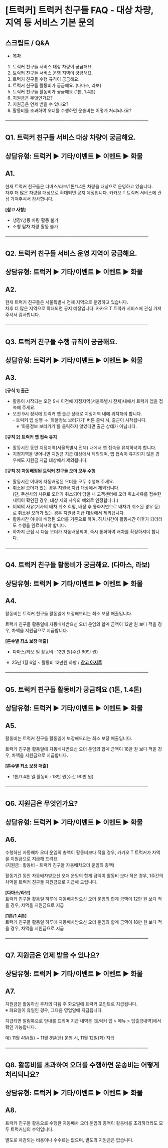 # [트럭커] 트럭커 친구들 FAQ - 대상 차량, 지역 등 서비스 기본 문의

**스크립트 / Q&A**
--------------

* **목차**

1. 트럭커 친구들 서비스 대상 차량이 궁금해요.
2. 트럭커 친구들 서비스 운영 지역이 궁금해요.
3. 트럭커 친구들 수행 규칙이 궁금해요.
4. 트럭커 친구들 활동비가 궁금해요. (다마스, 라보)
5. 트럭커 친구들 활동비가 궁금해요 (1톤, 1.4톤)
6. 지원금은 무엇인가요?
7. 지원금은 언제 받을 수 있나요?
8. 활동비를 초과하여 오더를 수행하면 운송비는 어떻게 처리되나요?

──────────────────────────────────────────────

**Q1. 트럭커 친구들 서비스 대상 차량이 궁금해요.**
--------------------------------

상담유형: 트럭커 ▶ 기타/이벤트 ▶ 이벤트 ▶ 화물
-----------------------------

**A1.**
-------

현재 트럭커 친구들은 다마스/라보/1톤/1.4톤 차량을 대상으로 운영하고 있습니다.  
차후 더 많은 차량을 대상으로 확대되면 공지 예정입니다. 카카오 T 트럭커 서비스에 관심 가져주셔서 감사합니다.

**[참고 사항]**

- 냉장/냉동 차량 활동 불가  
- 소형 탑차 차량 활동 불가

──────────────────────────────────────────────

**Q2. 트럭커 친구들 서비스 운영 지역이 궁금해요.**
--------------------------------

상담유형: 트럭커 ▶ 기타/이벤트 ▶ 이벤트 ▶ 화물
-----------------------------

**A2.**
-------

현재 트럭커 친구들은 서울특별시 전체 지역으로 운영하고 있습니다.  
차후 더 많은 지역으로 확대되면 공지 예정입니다. 카카오 T 트럭커 서비스에 관심 가져주셔서 감사합니다.

──────────────────────────────────────────────

**Q3. 트럭커 친구들 수행 규칙이 궁금해요.**
----------------------------

상담유형: 트럭커 ▶ 기타/이벤트 ▶ 이벤트 ▶ 화물
-----------------------------

**A3.**
-------

**[규칙 1] 출근**  
- 활동이 시작되는 오전 9시 이전에 지정지역(서울특별시 전체)내에서 트럭커 앱을 접속해 주세요.  
- 오전 9시 정각에 트럭커 앱 출근 상태로 지정지역 내에 위치해야 합니다.  
- 트럭커 앱 실행 → '화물정보 보러가기' 버튼 클릭 시, 출근이 시작됩니다.  
   ※ '화물정보 보러가기'를 클릭하지 않았다면 출근 상태가 아닙니다.  
  
**[규칙 2] 트럭커 앱 접속 유지**  
- 활동시간 동안 지정지역(서울특별시 전체) 내에서 앱 접속을 유지하셔야 합니다.  
- 지정지역을 벗어나면 지원금 지급 대상에서 제외되며, 앱 접속이 유지되지 않은 경우에도 지원금 지급 대상에서 제외됩니다.  
  
**[규칙 3] 자동배정된 트럭커 친구들 오더 모두 수행**  
- 활동시간 이내에 자동배정된 오더를 모두 수행해 주세요.  
- 취소된 오더가 있는 경우 지원금 지급 대상에서 제외됩니다.  
(단, 주선사의 사유로 오더가 취소되어 당일 내 고객센터에 오더 취소사유를 접수한 내역이 확인된 경우, 대상 제외 사유의 예외로 인정합니다.)  
- 이외의 사유(기사의 배차 취소 희망, 배정 후 통화지연으로 배차가 취소된 경우 등)로 취소된 오더가 있는 경우 지원금 지급 대상에서 제외됩니다.  
- 활동시간 이내에 배정된 오더를 기준으로 하여, 하차시간이 활동시간 이후가 되더라도 수행을 완료하셔야 합니다.  
- 하차지 근접 시 다음 오더가 자동배정되며, 즉시 통화하여 배차를 확정하셔야 합니다.

──────────────────────────────────────────────

**Q4. 트럭커 친구들 활동비가 궁금해요. (다마스, 라보)**
------------------------------------

상담유형: 트럭커 ▶ 기타/이벤트 ▶ 이벤트 ▶ 화물
-----------------------------

**A4.**
-------

활동비는 트럭커 친구들 활동일에 보장해드리는 최소 보장 매출입니다.   
  
트럭커 친구들 활동일에 자동배차받으신 오더 운임의 합계 금액이 12만 원 보다 적을 경우, 차액을 지원금으로 지급합니다.  
  
**[톤수별 최소 보장 매출]**   
- 다마스/라보 일 활동비 : 12만 원(주간 60만 원)

 ※  25년 1월 6일 ~ 활동비 12만원 하향 / **[참고 아지트](https://ext.agit.in/g/300083464/wall/417304360#comment_panel_417304596)**

──────────────────────────────────────────────

**Q5. 트럭커 친구들 활동비가 궁금해요 (1톤, 1.4톤)**
------------------------------------

상담유형: 트럭커 ▶ 기타/이벤트 ▶ 이벤트 ▶ 화물
-----------------------------

**A5.**
-------

활동비는 트럭커 친구들 활동일에 보장해드리는 최소 보장 매출입니다.   
  
트럭커 친구들 활동일에 자동배차받으신 오더 운임의 합계 금액이 18만 원 보다 적을 경우, 차액을 지원금으로 지급합니다.  
  
**[톤수별 최소 보장 매출]**   
- 1톤/1.4톤 일 활동비 : 18만 원(주간 90만 원)

──────────────────────────────────────────────

**Q6. 지원금은 무엇인가요?**
-------------------

상담유형: 트럭커 ▶ 기타/이벤트 ▶ 이벤트 ▶ 화물
-----------------------------

**A6.**
-------

수행하신 자동배차 오더 운임의 총액이 활동비보다 적을 경우, 카카오 T 트럭커가 차액을 지원금으로 지급해 드려요.   
(지원금 : 활동비 - 트럭커 친구들 자동배차오더 운임의 총액)   
  
활동기간 동안 자동배차받으신 오더 운임의 합계 금액이 활동비 보다 적은 경우, 1주간의 차액을 트럭커 친구들 지원금으로 지급해 드립니다.  
  
**[다마스/라보]**  
트럭커 친구들 활동일 하루에 자동배차받으신 오더 운임의 합계 금액이 12만 원 보다 적을 경우, 차액을 지원금으로 지급   
  
**[1톤/1.4톤]**  
트럭커 친구들 활동일 하루에 자동배차받으신 오더 운임의 합계 금액이 18만 원 보다 적을 경우, 차액을 지원금으로 지급

──────────────────────────────────────────────

**Q7. 지원금은 언제 받을 수 있나요?**
-------------------------

상담유형: 트럭커 ▶ 기타/이벤트 ▶ 이벤트 ▶ 화물
-----------------------------

**A7.**
-------

지원금은 활동하신 주차의 다음 주 화요일에 트럭커 포인트로 지급됩니다.  
※ 화요일이 휴일인 경우, 그다음 영업일에 지급됩니다.  
  
지급되면 알림톡으로 안내를 드리며 지급 내역은 [트럭커 앱 > 메뉴 > 입출금내역]에서 확인 가능합니다.  
  
예) 11월 4일(월) ~ 11월 8일(금) 운행 시, 11월 12일(화) 지급

──────────────────────────────────────────────

**Q8. 활동비를 초과하여 오더를 수행하면 운송비는 어떻게 처리되나요?**
------------------------------------------

상담유형: 트럭커 ▶ 기타/이벤트 ▶ 이벤트 ▶ 화물
-----------------------------

**A8.**
-------

트럭커 친구들 활동으로 수행한 자동배차 오더 운임의 총액이 활동비를 초과하더라도 모두 트럭커님의 수익입니다.  
  
별도로 차감되는 비용이나 수수료는 없으며, 별도의 지원금은 없습니다.